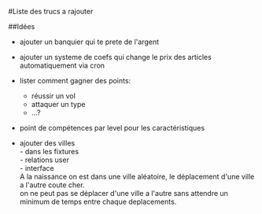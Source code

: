 #Liste des trucs a rajouter

##Idées

-  ajouter un banquier qui te prete de l'argent
-  ajouter un systeme de coefs qui change le prix des articles automatiquement via cron
-  lister comment gagner des points:

    - réussir un vol
    - attaquer un type
    - ...?
    
- point de compétences par level pour les caractéristiques
- ajouter des villes    
        - dans les fixtures    
        - relations user  
        - interface   
        A la naissance on est dans une ville aléatoire, le déplacement d'une ville a l'autre coute cher.   
        on ne peut pas se déplacer d'une ville a l'autre sans attendre un minimum de temps entre chaque deplacements.
        